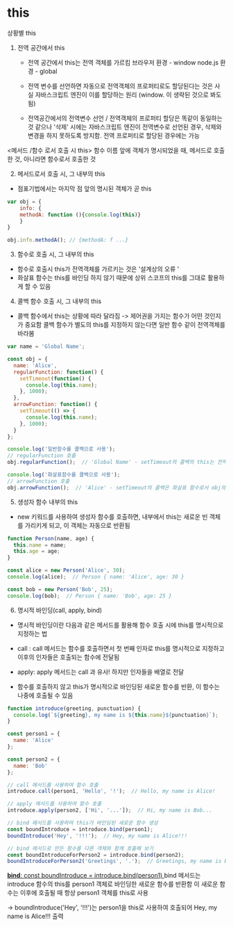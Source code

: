 # this 
상황별 this 
1. 전역 공간에서 this
	- 전역 공간에서 this는 전역 객체를 가르킴 
	브라우저 환경 - window 
	node.js 환경 - global

	 - 전역 변수를 선언하면 자동으로 전역객체의 프로퍼티로도 할당된다는 것은 사실 자바스크립트 엔진이 이를 할당하는 원리 
	 (window. 이 생략된 것으로 봐도 됨) 

	- 전역공간에서의 전역변수 선언 / 전역객체의 프로퍼티 할당은 똑같이 동일하는 것 같으나 '삭제' 시에는 자바스크립트 엔진이 전역변수로 선언된 경우, 삭제와 변경을 하지 못하도록 방지함. 
	전역 프로퍼티로 할당된 경우에는 가능 

<메서드 /함수 로서 호출 시 this> 
함수 이름 앞에 객체가 명시되었을 때, 메서드로 호출한 것, 아니라면 함수로서 호출한 것

2. 메서드로서 호출 시, 그 내부의 this
- 점표기법에서는 마지막 점 앞의 명시된 객체가 곧 this 
```js
var obj = {
	info: {
	methodA: function (){console.log(this)}
	}
}

obj.info.methodA(); // {methodA: f ...}
```

3. 함수로 호출 시, 그 내부의 this
- 함수로 호출시 this가 전역객체를 가르키는 것은 '설계상의 오류 '
- 화살표 함수는 this를 바인딩 하지 않기 때문에 상위 스코프의 this를 그대로 활용하게 할 수 있음 

4. 콜백 함수 호출 시, 그 내부의 this
- 콜백 함수에서 this는 상황에 따라 달라짐 
-> 제어권을 가지는 함수가 어떤 것인지가 중요함 
콜백 함수가 별도의 this를 지정하지 않는다면 일반 함수 같이 전역객체를 바라봄 
```js
var name = 'Global Name';

const obj = {
  name: 'Alice',
  regularFunction: function() {
    setTimeout(function() {
      console.log(this.name);
    }, 1000);
  },
  arrowFunction: function() {
    setTimeout(() => {
      console.log(this.name);
    }, 1000);
  }
};

console.log('일반함수를 콜백으로 사용');
// regularFunction 호출
obj.regularFunction();  // 'Global Name' - setTimeout의 콜백의 this는 전역 객체를 참조

console.log('화살표함수를 콜백으로 사용');
// arrowFunction 호출
obj.arrowFunction();  // 'Alice' - setTimeout의 콜백은 화살표 함수로서 obj의 this를 참조
```

5. 생성자 함수 내부의 this 
- new 키워드를 사용하여 생성자 함수를 호출하면, 내부에서 this는 새로운 빈 객체를 가리키게 되고, 이 객체는 자동으로 반환됨
```js
function Person(name, age) {
  this.name = name;
  this.age = age;
}

const alice = new Person('Alice', 30);
console.log(alice);  // Person { name: 'Alice', age: 30 }

const bob = new Person('Bob', 25);
console.log(bob);  // Person { name: 'Bob', age: 25 }
```

6. 명시적 바인딩(call, apply, bind)
- 명시적 바인딩이란 다음과 같은 메서드를 활용해 함수 호출 시에 this를 명시적으로 지정하는 법 

- call : call 메서드는 함수를 호출하면서 첫 번째 인자로 this를 명시적으로 지정하고 이후의 인자들은 호출되는 함수에 전달됨
- apply: apply 메서드는 call 과 유사! 하지만 인자들을 배열로 전달 
- 함수를 호출하지 않고 this가 명시적으로 바인딩된 새로운 함수를 반환, 이 함수는 나중에 호출될 수 있음 
```js
function introduce(greeting, punctuation) {
  console.log(`${greeting}, my name is ${this.name}${punctuation}`);
}

const person1 = {
  name: 'Alice'
};

const person2 = {
  name: 'Bob'
};

// call 메서드를 사용하여 함수 호출
introduce.call(person1, 'Hello', '!');  // Hello, my name is Alice!

// apply 메서드를 사용하여 함수 호출
introduce.apply(person2, ['Hi', '...']);  // Hi, my name is Bob...

// bind 메서드를 사용하여 this가 바인딩된 새로운 함수 생성
const boundIntroduce = introduce.bind(person1);
boundIntroduce('Hey', '!!!');  // Hey, my name is Alice!!!

// bind 메서드로 만든 함수를 다른 객체와 함께 호출해 보기
const boundIntroduceForPerson2 = introduce.bind(person2);
boundIntroduceForPerson2('Greetings', '.');  // Greetings, my name is Bob.
```
<u>**bind**: const boundIntroduce = introduce.bind(person1) </u>
bind 메서드는 introduce 함수의 this를 person1 객체로 바인딩한 새로운 함수를 반환함 
이 새로운 함수는 이후에 호출될 때 항상 person1 객체를 this로 사용

-> boundIntroduce('Hey', '!!!')는 person1을 this로 사용하여 호출되어 Hey, my name is Alice!!! 출력 